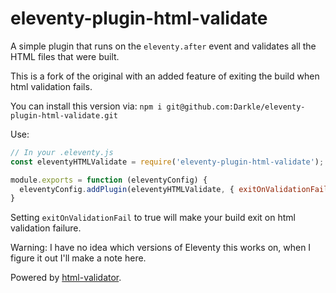 # eleventy-plugin-html-validate

A simple plugin that runs on the `eleventy.after` event and validates all the HTML files that were built.

This is a fork of the original with an added feature of exiting the build when html validation fails.

You can install this version via: `npm i git@github.com:Darkle/eleventy-plugin-html-validate.git`

Use:

```js
// In your .eleventy.js
const eleventyHTMLValidate = require('eleventy-plugin-html-validate');

module.exports = function (eleventyConfig) {
  eleventyConfig.addPlugin(eleventyHTMLValidate, { exitOnValidationFail: true });
}
```

Setting `exitOnValidationFail` to true will make your build exit on html validation failure.

Warning: I have no idea which versions of Eleventy this works on, when I figure it out I'll make a note here.

Powered by [html-validator](https://www.npmjs.com/package/html-validator).
